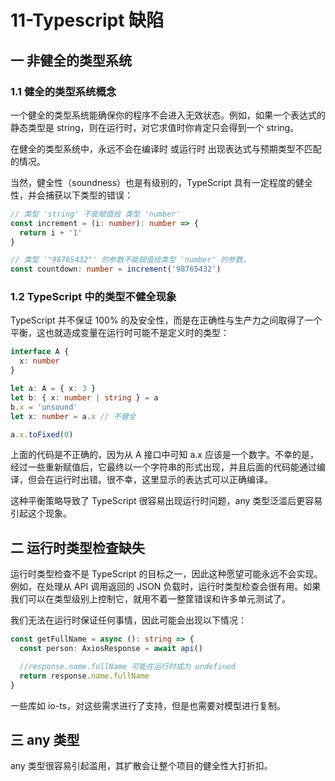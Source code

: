 # 11-Typescript 缺陷

## 一 非健全的类型系统

### 1.1 健全的类型系统概念

一个健全的类型系统能确保你的程序不会进入无效状态。例如，如果一个表达式的静态类型是 string，则在运行时，对它求值时你肯定只会得到一个 string。

在健全的类型系统中，永远不会在编译时 或运行时 出现表达式与预期类型不匹配的情况。

当然，健全性（soundness）也是有级别的，TypeScript 具有一定程度的健全性，并会捕获以下类型的错误：

```ts
// 类型 'string' 不能赋值给 类型 'number'
const increment = (i: number): number => {
  return i + '1'
}

// 类型 '"98765432"' 的参数不能赋值给类型 'number' 的参数。
const countdown: number = increment('98765432')
```

### 1.2 TypeScript 中的类型不健全现象

TypeScript 并不保证 100% 的及安全性，而是在正确性与生产力之间取得了一个平衡，这也就造成变量在运行时可能不是定义时的类型：

```ts
interface A {
  x: number
}

let a: A = { x: 3 }
let b: { x: number | string } = a
b.x = 'unsound'
let x: number = a.x // 不健全

a.x.toFixed(0)
```

上面的代码是不正确的，因为从 A 接口中可知 a.x 应该是一个数字。不幸的是，经过一些重新赋值后，它最终以一个字符串的形式出现，并且后面的代码能通过编译，但会在运行时出错。很不幸，这里显示的表达式可以正确编译。

这种平衡策略导致了 TypeScript 很容易出现运行时问题，any 类型泛滥后更容易引起这个现象。

## 二 运行时类型检查缺失

运行时类型检查不是 TypeScript 的目标之一，因此这种愿望可能永远不会实现。例如，在处理从 API 调用返回的 JSON 负载时，运行时类型检查会很有用。如果我们可以在类型级别上控制它，就用不着一整筐错误和许多单元测试了。

我们无法在运行时保证任何事情，因此可能会出现以下情况：

```ts
const getFullName = async (): string => {
  const person: AxiosResponse = await api()

  //response.name.fullName 可能在运行时成为 undefined
  return response.name.fullName
}
```

一些库如 io-ts，对这些需求进行了支持，但是也需要对模型进行复制。

## 三 any 类型

any 类型很容易引起滥用，其扩散会让整个项目的健全性大打折扣。
